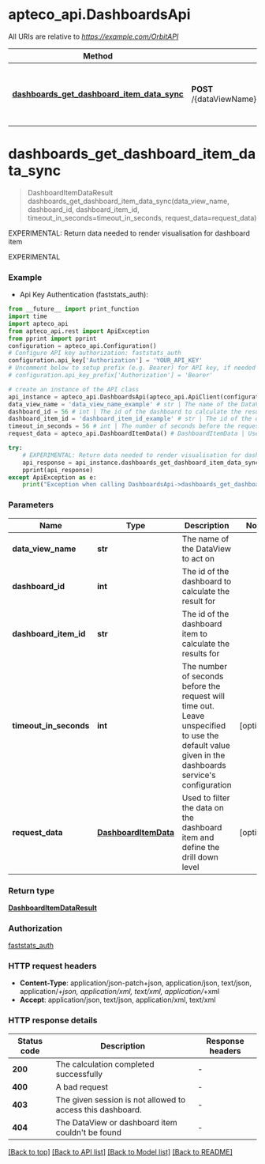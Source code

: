 # apteco_api.DashboardsApi

All URIs are relative to *https://example.com/OrbitAPI*

Method | HTTP request | Description
------------- | ------------- | -------------
[**dashboards_get_dashboard_item_data_sync**](DashboardsApi.md#dashboards_get_dashboard_item_data_sync) | **POST** /{dataViewName}/Dashboards/{dashboardId}/Items/{dashboardItemId}/CalculateSync | EXPERIMENTAL: Return data needed to render visualisation for dashboard item


# **dashboards_get_dashboard_item_data_sync**
> DashboardItemDataResult dashboards_get_dashboard_item_data_sync(data_view_name, dashboard_id, dashboard_item_id, timeout_in_seconds=timeout_in_seconds, request_data=request_data)

EXPERIMENTAL: Return data needed to render visualisation for dashboard item

EXPERIMENTAL

### Example

* Api Key Authentication (faststats_auth):
```python
from __future__ import print_function
import time
import apteco_api
from apteco_api.rest import ApiException
from pprint import pprint
configuration = apteco_api.Configuration()
# Configure API key authorization: faststats_auth
configuration.api_key['Authorization'] = 'YOUR_API_KEY'
# Uncomment below to setup prefix (e.g. Bearer) for API key, if needed
# configuration.api_key_prefix['Authorization'] = 'Bearer'

# create an instance of the API class
api_instance = apteco_api.DashboardsApi(apteco_api.ApiClient(configuration))
data_view_name = 'data_view_name_example' # str | The name of the DataView to act on
dashboard_id = 56 # int | The id of the dashboard to calculate the result for
dashboard_item_id = 'dashboard_item_id_example' # str | The id of the dashboard item to calculate the results for
timeout_in_seconds = 56 # int | The number of seconds before the request will time out. Leave unspecified to use the default value given in the dashboards service's configuration (optional)
request_data = apteco_api.DashboardItemData() # DashboardItemData | Used to filter the data on the dashboard item and define the drill down level (optional)

try:
    # EXPERIMENTAL: Return data needed to render visualisation for dashboard item
    api_response = api_instance.dashboards_get_dashboard_item_data_sync(data_view_name, dashboard_id, dashboard_item_id, timeout_in_seconds=timeout_in_seconds, request_data=request_data)
    pprint(api_response)
except ApiException as e:
    print("Exception when calling DashboardsApi->dashboards_get_dashboard_item_data_sync: %s\n" % e)
```

### Parameters

Name | Type | Description  | Notes
------------- | ------------- | ------------- | -------------
 **data_view_name** | **str**| The name of the DataView to act on | 
 **dashboard_id** | **int**| The id of the dashboard to calculate the result for | 
 **dashboard_item_id** | **str**| The id of the dashboard item to calculate the results for | 
 **timeout_in_seconds** | **int**| The number of seconds before the request will time out. Leave unspecified to use the default value given in the dashboards service&#39;s configuration | [optional] 
 **request_data** | [**DashboardItemData**](DashboardItemData.md)| Used to filter the data on the dashboard item and define the drill down level | [optional] 

### Return type

[**DashboardItemDataResult**](DashboardItemDataResult.md)

### Authorization

[faststats_auth](../README.md#faststats_auth)

### HTTP request headers

 - **Content-Type**: application/json-patch+json, application/json, text/json, application/*+json, application/xml, text/xml, application/*+xml
 - **Accept**: application/json, text/json, application/xml, text/xml

### HTTP response details
| Status code | Description | Response headers |
|-------------|-------------|------------------|
**200** | The calculation completed successfully |  -  |
**400** | A bad request |  -  |
**403** | The given session is not allowed to access this dashboard. |  -  |
**404** | The DataView or dashboard item couldn&#39;t be found |  -  |

[[Back to top]](#) [[Back to API list]](../README.md#documentation-for-api-endpoints) [[Back to Model list]](../README.md#documentation-for-models) [[Back to README]](../README.md)

